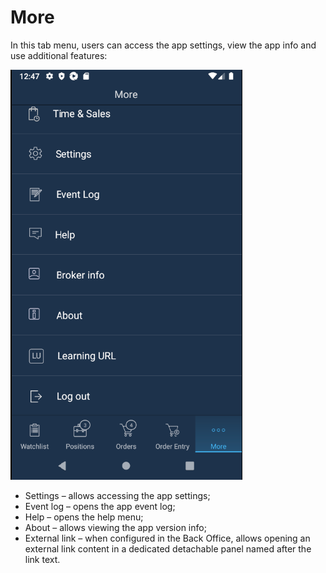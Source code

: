 # More

In this tab menu, users can access the app settings, view the app info and use additional features:

![](../../../.gitbook/assets/androphone.png)

* Settings – allows accessing the app settings;
* Event log – opens the app event log;
* Help – opens the help menu;
* About – allows viewing the app version info;
* External link – when configured in the Back Office, allows opening an external link content in a dedicated detachable panel named after the link text.

